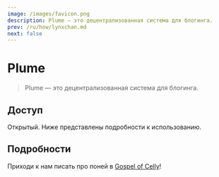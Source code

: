 ```yaml
---
image: /images/favicon.png
description: Plume — это децентрализованная система для блогинга.
prev: /ru/how/lynxchan.md
next: false
---
```


# Plume

> Plume — это децентрализованная система для блогинга.

## Доступ

Открытый. Ниже представлены подробности к использованию.

## Подробности

Приходи к нам писать про поней в [Gospel of Celly](https://gospel.sunbutt.faith)!
